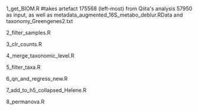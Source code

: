 1_get_BIOM.R #takes artefact 175568 (left-most) from Qiita's analysis 57950 as input, as well as metadata_augmented_16S_metabo_deblur.RData and taxonomy_Greengenes2.txt

2_filter_samples.R

3_clr_counts.R

4_merge_taxonomic_level.R

5_filter_taxa.R

6_qn_and_regress_new.R

7_add_to_h5_collapsed_Helene.R

8_permanova.R
